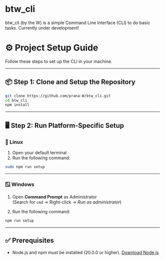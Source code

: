 # btw_cli

btw_cli (by the W) is a simple Command Line Interface (CLI) to do basic tasks. Currently under development!

# ⚙️ Project Setup Guide

Follow these steps to set up the CLI in your machine.

---

## 📦 Step 1: Clone and Setup the Repository

```bash
git clone https://github.com/prana-W/btw_cli.git
cd btw_cli
npm install
```

---

## 🖥️ Step 2: Run Platform-Specific Setup

### 🐧 Linux

1. Open your default terminal
2. Run the following command:

```bash
sudo npm run setup
```

---

### 🪟 Windows

1. Open **Command Prompt** as Administrator  
   (Search for `cmd` → Right-click → _Run as administrator_)

2. Run the following command:

```cmd
npm run setup
```

---

## ✅ Prerequisites

- Node.js and npm must be installed (20.0.0 or higher).
  [Download Node.js](https://nodejs.org/)
